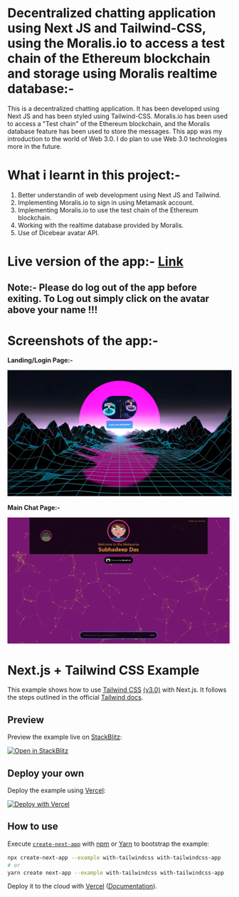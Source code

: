 # Decentralized chatting application using Next JS and Tailwind-CSS, using the Moralis.io to access a test chain of the Ethereum blockchain and storage using Moralis realtime database:-

This is a decentralized chatting application. It has been developed using Next JS and has been styled using Tailwind-CSS. Moralis.io has been used to access a "Test chain" of the Ethereum blockchain, and the Moralis database feature has been used to store the messages. This app was my introduction to the world of Web 3.0. I do plan to use Web 3.0 technologies more in the future.

# What i learnt in this project:-
1) Better understandin of web development using Next JS and Tailwind.
2) Implementing Moralis.io to sign in using Metamask account.
3) Implementing Moralis.io to use the test chain of the Ethereum blockchain.
4) Working with the realtime database provided by Moralis.
5) Use of Dicebear avatar API.  


# Live version of the app:- [Link](https://decentralized-chat-app-subhadeep-das.vercel.app/)

## Note:- Please do log out of the app before exiting. To Log out simply click on the avatar above your name !!!

# Screenshots of the app:-
<p><b>Landing/Login Page:-</b></p>
<img src="./ss/shot_1.png" alt="pic1" />
<p><b>Main Chat Page:-</b></p>
<img src="./ss/shot_2.png" alt="pic2" />



# Next.js + Tailwind CSS Example

This example shows how to use [Tailwind CSS](https://tailwindcss.com/) [(v3.0)](https://tailwindcss.com/blog/tailwindcss-v3) with Next.js. It follows the steps outlined in the official [Tailwind docs](https://tailwindcss.com/docs/guides/nextjs).

## Preview

Preview the example live on [StackBlitz](http://stackblitz.com/):

[![Open in StackBlitz](https://developer.stackblitz.com/img/open_in_stackblitz.svg)](https://stackblitz.com/github/vercel/next.js/tree/canary/examples/with-tailwindcss)

## Deploy your own

Deploy the example using [Vercel](https://vercel.com?utm_source=github&utm_medium=readme&utm_campaign=next-example):

[![Deploy with Vercel](https://vercel.com/button)](https://vercel.com/new/git/external?repository-url=https://github.com/vercel/next.js/tree/canary/examples/with-tailwindcss&project-name=with-tailwindcss&repository-name=with-tailwindcss)

## How to use

Execute [`create-next-app`](https://github.com/vercel/next.js/tree/canary/packages/create-next-app) with [npm](https://docs.npmjs.com/cli/init) or [Yarn](https://yarnpkg.com/lang/en/docs/cli/create/) to bootstrap the example:

```bash
npx create-next-app --example with-tailwindcss with-tailwindcss-app
# or
yarn create next-app --example with-tailwindcss with-tailwindcss-app
```

Deploy it to the cloud with [Vercel](https://vercel.com/new?utm_source=github&utm_medium=readme&utm_campaign=next-example) ([Documentation](https://nextjs.org/docs/deployment)).
